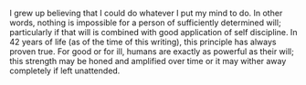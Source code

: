 I grew up believing that I could do whatever I put my mind to do. In other words, nothing is impossible for a person of sufficiently determined will; particularly if that will is combined with good application of self discipline. In 42 years of life (as of the time of this writing), this principle has always proven true. For good or for ill, humans are exactly as powerful as their will; this strength may be honed and amplified over time or it may wither away completely if left unattended.